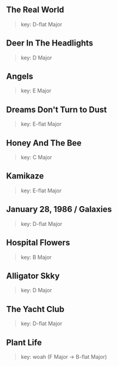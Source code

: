 ## The Real World
> key: D-flat Major

## Deer In The Headlights
> key: D Major

## Angels
> key: E Major

## Dreams Don't Turn to Dust
> key: E-flat Major

## Honey And The Bee
> key: C Major

## Kamikaze
> key: E-flat Major

## January 28, 1986 / Galaxies
> key: D-flat Major

## Hospital Flowers
> key: B Major

## Alligator Skky
> key: D Major

## The Yacht Club
> key: D-flat Major

## Plant Life
> key: woah (F Major -> B-flat Major)